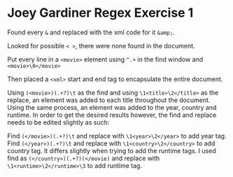# Joey Gardiner Regex Exercise 1

Found every `&` and replaced with the xml code for it `&amp;`. 

Looked for possible `< >`, there were  none found in the document.

Put every line in a `<movie>` element using `^.+` in the find window and `<movie>\0</movie>`

Then placed a `<xml>` start and end tag to encapsulate the entire document.

Using `(<movie>)(.+?)\t` as the find and using `\1<title>\2</title>` as the replace, an element was added to each title throughout the document. Using the same process, an element was added to the year, country and runtime. In order to get the desired results however, the find and replace needs to be edited slightly as such:

Find `(</movie>)(.+?)\t` and replace with `\1<year>\2</year>` to add year tag.
Find `(</year>)(.+?)\t` and replace with `\1<country>\2</country>` to add country tag.
It differs slightly when trying to add the runtime tags. I used find as `(</country>)(.+?)(</movie)` and replace with `\1<runtime>\2</runtime>\3` to add runtime tag.

